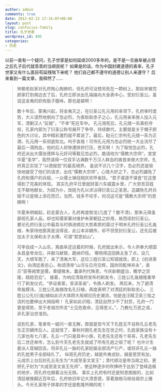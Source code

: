 ```yaml
---
author: admin
comments: true
date: 2012-02-22 17:16:07+00:00
layout: post
slug: confucius-family
title: 孔子世家
wordpress_id: 895
categories:
- 历史
---
```


以前一直有一个疑问，孔子世家是如何延续2000多年的，是不是一旦曲阜被占领之后孔子后代就乖乖的当顺民呢？ 如果是的话，作为中国封建道德的表率，孔子世家又有什么面目苟延残喘下来呢？ 他们自己都不遵守的道德让别人来遵守？ 后来看到一篇文章，我释然了……

> 宋朝老赵家对孔府掏心掏肺的，但孔府可没想吊死在一颗树上，那赵宋被完颜家打到南边去了后，孔府立即派出孔端操向大金表中心，受封衍圣公。虽说这金夷的奶有股子膻味，那也是娘啊！
> 
> 数十年后，蒙夷兴起，将金夷灭之，在衍圣公孔元用的率领下，孔府审时度势，大义凛然地倒向了忽必烈，为表耿耿赤子之心，孔元用亲率族人加入元军，清剿汉人“反贼”，“不幸”死在军中。 孔元用死后，孔元措一系乘机夺权，孔家内部为了衍圣公称号展开了争夺，持续数代，主要就是关于帽子颜色的大讨论，其中精彩激烈就不累说了。最后，鞑元仁宗判孔元措一系为正溯，孔元用一系彻底败北。呜乎哀哉！可怜孔元用为忽必烈统一大业流尽了最后一滴狗血，他的后人却惨遭排挤打压，苍天啊！ 为了取悦忽必烈，孔府还派出大儒张德辉与元好问等觐见忽必烈，跪请他为“儒教大宗师”。堂堂华夏“圣学”，竟然请得一位双手沾满数千万汉人鲜血的酋首来做大宗师，孔府真正实现了“以德报怨”的最高境界。 虽说不识几个汉字，忽必烈还是愉快地接受了他们的请求，出任“儒教大宗师”。心情大好之下，忽必烈蠲免了孔府和儒户的兵赋，一众儒士弹冠相庆欢呼雀跃。“君子谋道不谋食”在这里得到了完美的体现。 其实孔府平日里就财富六车威震乡里，广大劳苦百姓无不献地献女，为奴为仆，改姓为孔以求沾得衍圣公之圣恩。这蠲免孔府兵赋不过是锦上添花而已，当然，钱多不咬手，何况这可是“儒教大宗师”的恩赐啊！
> 
> 华夏朱明崛起，赶走蒙古人，孔府再度倒戈(几度了？数不清)，那朱元璋虽鄙视孔家人品，却也知儒家寨对维护朱家朝廷之妙用，故而续封衍圣公。 要论孔府衍圣公中最具与时俱进顺应大势素质的莫过于明末孔府衍圣公孔胤植，朱家待他那真是没得说，此公本非嫡传，却不但受封衍圣公，还先后被加太子太保和太子太傅，可谓“君恩如山”。
> 
> 可李自成一入山东，离曲阜还远着的时候，孔府就出朱示，令人供奉大顺国永昌皇帝龙位，并献马献银，跪纳印信。 哪晓得这回换主急了点，没几天，大顺军跑了，来了清夷大军，这位三姓衍圣公知错就改，即上《初进表文》，向清廷表忠心，称颂清帝“山河与日月交辉，国祚同乾坤并永”，表示“臣等阙里竖儒，章缝微末，曩承列代殊恩，今庆新朝盛治，瞻学之崇隆，趋跄恐后”。 接着，为响应清政府发布的剃发令，三姓公孔胤植隆重举行了剃发仪式，“恭设香案，宣读圣谕”，令族人剃发。 再后来，为了避清帝胤模讳，三姓公孔胤植改名孔衍植，再度表明了对清廷的耿耿忠心。 三姓公公孔衍(胤)植如此识大体顾大局顺应历史潮流，怕是连汪精卫吴三桂之流的也要伸出大拇指啊！ 孔家如此识相，清廷自然少不了封赏，孔府一门更是得势，至于老祖宗所言“士见危致命，见得思义。”，乃教化万民之语，非孔家治世准则。
> 
> 说到孔家，笔者有一疑问一直无解，那就是现今天下孔姓无不自称孔丘老先生正宗嫡传后人。这就怪了，春秋时期孔老先生在世之时，孔姓家族没有十几家也有七八家，孔丘一门只是其中小族，孔老先生还有个哥哥，孔老先生后二世还单传，怎么到今天孔老先生就成了所有孔姓之祖了呢？ 也许计生委派人穿越回去，将非孔丘一脉的孔家妊娠全部流产引产，或将非孔丘一脉的孔姓男子全部结扎了。 纵观孔府历史，越是外夷戎狄，越是恩赏有加，元成宗上台后封孔丘先生为“大成至圣文宣王”；清代顺治皇帝当政之初，更把孔子封为“大成至圣文宣王先师”，使这种逐步的吹捧终于达到了登峰造极的地步，而孔府也跟着沾光无限。 事实上孔府有时还是知恩图报的，比如清廷被推翻近百年后，孔府依旧牢记大清恩德，穿着旗袍马褂给祖宗上猪头。今天孔家用于排辈的字还是乾隆所赐的呢！
> 
